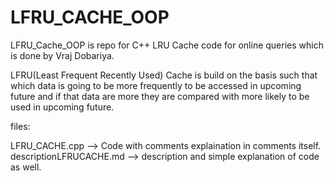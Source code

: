 # LFRU_CACHE_OOP
LFRU_Cache_OOP is repo for C++ LRU Cache code for online queries which is done by Vraj Dobariya.

LFRU(Least Frequent Recently Used) Cache is build on the basis such that which data is going to be more frequently to be accessed in upcoming future and if 
that data are more they are compared with more likely to be used in upcoming future.

files:

LFRU_CACHE.cpp --> Code with comments explaination in comments itself.
descriptionLFRUCACHE.md --> description and simple explanation of code as well.
